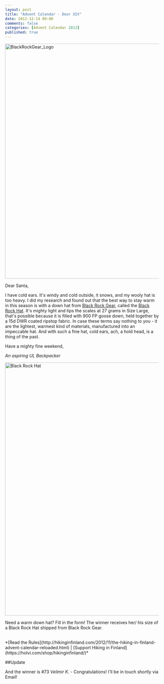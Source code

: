 ```yaml
---
layout: post
title: "Advent Calendar - Door XIV"
date: 2012-12-14 09:00
comments: false
categories: [Advent Calendar 2012]
published: true
---
```


<a href="http://blackrockgear.com" title="Black Rock Gear"><img src="http://farm9.staticflickr.com/8213/8270832114_17be9e40f4_b.jpg" width="1024" height="768" alt="BlackRockGear_Logo"></a>

<!-- more -->

Dear Santa,

I have cold ears. It's windy and cold outside, it snows, and my wooly hat is too heavy. I did my research and found out that the best way to stay warm in this season is with a down hat from [Black Rock Gear](http://blackrockgear.com), called the [Black Rock Hat](http://www.blackrockgear.com/buy.html). It's mighty light and tips the scales at 27 grams in Size Large, that's possible because it is filled with 900 FP goose down, held together by a 15d DWR coated ripstop fabric. In case these terms say nothing to you - it are the lightest, warmest kind of materials, manufactured into an impeccable hat. And with such a fine hat, cold ears, ach, a hold head, is a thing of the past. 

Have a mighty fine weekend, 



*An aspiring UL Backpacker*

<a href="http://www.blackrockgear.com/buy.html" title="Black Rock Hat"><img src="http://farm9.staticflickr.com/8219/8270814294_52109232a3_b.jpg" width="1024" height="827" alt="Black Rock Hat"></a>

Need a warm down hat? Fill in the form! The winner receives her/ his size of a Black Rock Hat shipped from Black Rock Gear.

<br>
*[Read the Rules](http://hikinginfinland.com/2012/11/the-hiking-in-finland-advent-calendar-reloaded.html) | [Support Hiking in Finland](https://holvi.com/shop/hikinginfinland/)*

##Update

And the winner is #73 *Velimir K.* - Congratulations! I'll be in touch shortly via Email!